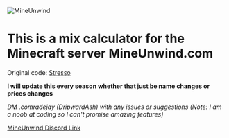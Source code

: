 ![MineUnwind](https://cdn.discordapp.com/banners/702532548458315867/460d152d2acf7e871d3156c3ce1f6315.webp?size=1024&width=0&height=0)

# This is a mix calculator for the Minecraft server MineUnwind.com # 

Original code: [Stresso](https://github.com/Stresso/Prisonade_Calc)

**I will update this every season whether that just be name changes or prices changes**

*DM .comradejay (DripwardAsh) with any issues or suggestions (Note: I am a noob at coding so I can't promise amazing features)*

[MineUnwind Discord Link](https://discord.gg/MGPVYTN4rs)



